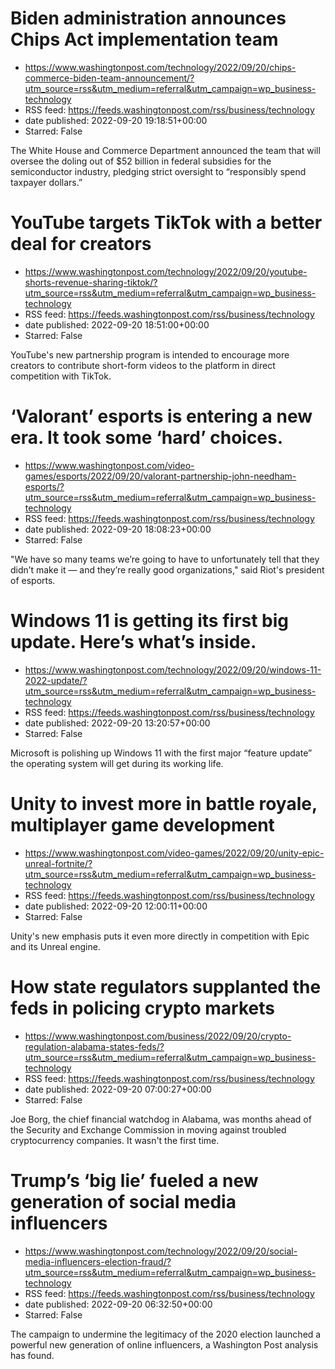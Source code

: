 # Biden administration announces Chips Act implementation team
 - https://www.washingtonpost.com/technology/2022/09/20/chips-commerce-biden-team-announcement/?utm_source=rss&utm_medium=referral&utm_campaign=wp_business-technology
 - RSS feed: https://feeds.washingtonpost.com/rss/business/technology
 - date published: 2022-09-20 19:18:51+00:00
 - Starred: False

The White House and Commerce Department announced the team that will oversee the doling out of $52 billion in federal subsidies for the semiconductor industry, pledging strict oversight to “responsibly spend taxpayer dollars.”

# YouTube targets TikTok with a better deal for creators
 - https://www.washingtonpost.com/technology/2022/09/20/youtube-shorts-revenue-sharing-tiktok/?utm_source=rss&utm_medium=referral&utm_campaign=wp_business-technology
 - RSS feed: https://feeds.washingtonpost.com/rss/business/technology
 - date published: 2022-09-20 18:51:00+00:00
 - Starred: False

YouTube's new partnership program is intended to encourage more creators to contribute short-form videos to the platform in direct competition with TikTok.

# ‘Valorant’ esports is entering a new era. It took some ‘hard’ choices.
 - https://www.washingtonpost.com/video-games/esports/2022/09/20/valorant-partnership-john-needham-esports/?utm_source=rss&utm_medium=referral&utm_campaign=wp_business-technology
 - RSS feed: https://feeds.washingtonpost.com/rss/business/technology
 - date published: 2022-09-20 18:08:23+00:00
 - Starred: False

"We have so many teams we’re going to have to unfortunately tell that they didn’t make it — and they’re really good organizations," said Riot's president of esports.

# Windows 11 is getting its first big update. Here’s what’s inside.
 - https://www.washingtonpost.com/technology/2022/09/20/windows-11-2022-update/?utm_source=rss&utm_medium=referral&utm_campaign=wp_business-technology
 - RSS feed: https://feeds.washingtonpost.com/rss/business/technology
 - date published: 2022-09-20 13:20:57+00:00
 - Starred: False

Microsoft is polishing up Windows 11 with the first major “feature update” the operating system will get during its working life.

# Unity to invest more in battle royale, multiplayer game development
 - https://www.washingtonpost.com/video-games/2022/09/20/unity-epic-unreal-fortnite/?utm_source=rss&utm_medium=referral&utm_campaign=wp_business-technology
 - RSS feed: https://feeds.washingtonpost.com/rss/business/technology
 - date published: 2022-09-20 12:00:11+00:00
 - Starred: False

Unity's new emphasis puts it even more directly in competition with Epic and its Unreal engine.

# How state regulators supplanted the feds in policing crypto markets
 - https://www.washingtonpost.com/business/2022/09/20/crypto-regulation-alabama-states-feds/?utm_source=rss&utm_medium=referral&utm_campaign=wp_business-technology
 - RSS feed: https://feeds.washingtonpost.com/rss/business/technology
 - date published: 2022-09-20 07:00:27+00:00
 - Starred: False

Joe Borg, the chief financial watchdog in Alabama, was months ahead of the Security and Exchange Commission in moving against troubled cryptocurrency companies. It wasn't the first time.

# Trump’s ‘big lie’ fueled a new generation of social media influencers
 - https://www.washingtonpost.com/technology/2022/09/20/social-media-influencers-election-fraud/?utm_source=rss&utm_medium=referral&utm_campaign=wp_business-technology
 - RSS feed: https://feeds.washingtonpost.com/rss/business/technology
 - date published: 2022-09-20 06:32:50+00:00
 - Starred: False

The campaign to undermine the legitimacy of the 2020 election launched a powerful new generation of online influencers, a Washington Post analysis has found.
